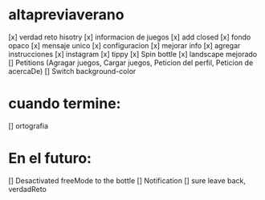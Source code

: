 # altapreviaverano

[x] verdad reto hisotry
[x] informacion de juegos
[x] add closed
[x] fondo opaco
[x] mensaje unico
[x] configuracion
[x] mejorar info
[x] agregar instrucciones
[x] instagram
[x] tippy
[x] Spin bottle
[x] landscape mejorado
[] Petitions (Agragar juegos, Cargar juegos, Peticion del perfil, Peticion de acercaDe)
[] Switch background-color

# cuando termine:
[] ortografia

# En el futuro:
[] Desactivated freeMode to the bottle
[] Notification
[] sure leave back, verdadReto